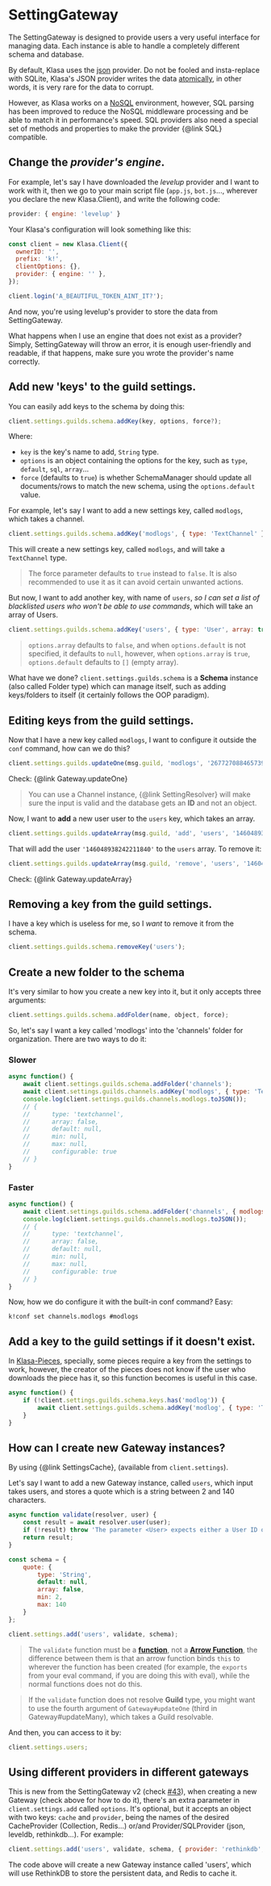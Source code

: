 # SettingGateway

The SettingGateway is designed to provide users a very useful interface for managing data. Each instance is able to handle a completely different schema and database.

By default, Klasa uses the [json](https://github.com/dirigeants/klasa/blob/master/src/providers/json.js) provider. Do not be fooled and insta-replace with SQLite, Klasa's JSON provider writes the data [atomically](https://en.wikipedia.org/wiki/Atomicity_(database_systems)), in other words, it is very rare for the data to corrupt.

However, as Klasa works on a [NoSQL](https://en.wikipedia.org/wiki/NoSQL) environment, however, SQL parsing has been improved to reduce the NoSQL middleware processing and be able to match it in performance's speed. SQL providers also need a special set of methods and properties to make the provider {@link SQL} compatible.

## Change the *provider's engine*.

For example, let's say I have downloaded the *levelup* provider and I want to work with it, then we go to your main script file (`app.js`, `bot.js`..., wherever you declare the new Klasa.Client), and write the following code:
```javascript
provider: { engine: 'levelup' }
```

Your Klasa's configuration will look something like this:

```javascript
const client = new Klasa.Client({
  ownerID: '',
  prefix: 'k!',
  clientOptions: {},
  provider: { engine: '' },
});

client.login('A_BEAUTIFUL_TOKEN_AINT_IT?');
```

And now, you're using levelup's provider to store the data from SettingGateway.

What happens when I use an engine that does not exist as a provider? Simply, SettingGateway will throw an error, it is enough user-friendly and readable, if that happens, make sure you wrote the provider's name correctly.

## Add new 'keys' to the guild settings.

You can easily add keys to the schema by doing this:

```javascript
client.settings.guilds.schema.addKey(key, options, force?);
```

Where:
- `key` is the key's name to add, `String` type.
- `options` is an object containing the options for the key, such as `type`, `default`, `sql`, `array`...
- `force` (defaults to `true`) is whether SchemaManager should update all documents/rows to match the new schema, using the `options.default` value.

For example, let's say I want to add a new settings key, called `modlogs`, which takes a channel.

```javascript
client.settings.guilds.schema.addKey('modlogs', { type: 'TextChannel' });
```

This will create a new settings key, called `modlogs`, and will take a `TextChannel` type.

> The force parameter defaults to `true` instead to `false`. It is also recommended to use it as it can avoid certain unwanted actions.

But now, I want to add another key, with name of `users`, *so I can set a list of blacklisted users who won't be able to use commands*, which will take an array of Users.

```javascript
client.settings.guilds.schema.addKey('users', { type: 'User', array: true });
```

> `options.array` defaults to `false`, and when `options.default` is not specified, it defaults to `null`, however, when `options.array` is `true`, `options.default` defaults to `[]` (empty array).

What have we done? `client.settings.guilds.schema` is a **Schema** instance (also called Folder type) which can manage itself, such as adding keys/folders to itself (it certainly follows the OOP paradigm).

## Editing keys from the guild settings.

Now that I have a new key called `modlogs`, I want to configure it outside the `conf` command, how can we do this?

```javascript
client.settings.guilds.updateOne(msg.guild, 'modlogs', '267727088465739778');
```

Check: {@link Gateway.updateOne}

> You can use a Channel instance, {@link SettingResolver} will make sure the input is valid and the database gets an **ID** and not an object.

Now, I want to **add** a new user user to the `users` key, which takes an array.

```javascript
client.settings.guilds.updateArray(msg.guild, 'add', 'users', '146048938242211840');
```

That will add the user `'146048938242211840'` to the `users` array. To remove it:

```javascript
client.settings.guilds.updateArray(msg.guild, 'remove', 'users', '146048938242211840');
```

Check: {@link Gateway.updateArray}

## Removing a key from the guild settings.

I have a key which is useless for me, so I *want* to remove it from the schema.

```javascript
client.settings.guilds.schema.removeKey('users');
```

## Create a new folder to the schema

It's very similar to how you create a new key into it, but it only accepts three arguments:

```javascript
client.settings.guilds.schema.addFolder(name, object, force);
```

So, let's say I want a key called 'modlogs' into the 'channels' folder for organization. There are two ways to do it:

### Slower

```javascript
async function() {
	await client.settings.guilds.schema.addFolder('channels');
	await client.settings.guilds.channels.addKey('modlogs', { type: 'TextChannel' });
	console.log(client.settings.guilds.channels.modlogs.toJSON());
	// {
	//  	type: 'textchannel',
	//  	array: false,
	//  	default: null,
	//  	min: null,
	//  	max: null,
	//  	configurable: true
	// }
}
```

### Faster

```javascript
async function() {
	await client.settings.guilds.schema.addFolder('channels', { modlogs: { type: 'TextChannel' } });
	console.log(client.settings.guilds.channels.modlogs.toJSON());
	// {
	//  	type: 'textchannel',
	//  	array: false,
	//  	default: null,
	//  	min: null,
	//  	max: null,
	//  	configurable: true
	// }
}
```

Now, how we do configure it with the built-in conf command? Easy:

```
k!conf set channels.modlogs #modlogs
```

## Add a key to the guild settings if it doesn't exist.

In [Klasa-Pieces](https://github.com/dirigeants/klasa-pieces/), specially, some pieces require a key from the settings to work, however, the creator of the pieces does not know if the user who downloads the piece has it, so this function becomes is useful in this case.

```javascript
async function() {
	if (!client.settings.guilds.schema.keys.has('modlog')) {
		await client.settings.guilds.schema.addKey('modlog', { type: 'TextChannel' });
	}
}
```

## How can I create new Gateway instances?

By using {@link SettingsCache}, (available from `client.settings`).

Let's say I want to add a new Gateway instance, called `users`, which input takes users, and stores a quote which is a string between 2 and 140 characters.

```javascript
async function validate(resolver, user) {
	const result = await resolver.user(user);
	if (!result) throw 'The parameter <User> expects either a User ID or a User Object.';
	return result;
}

const schema = {
	quote: {
		type: 'String',
		default: null,
		array: false,
		min: 2,
		max: 140
  	}
};

client.settings.add('users', validate, schema);
```

> The `validate` function must be a [**function**](https://developer.mozilla.org/en-US/docs/Web/JavaScript/Reference/Operators/function), not a [**Arrow Function**](https://developer.mozilla.org/en/docs/Web/JavaScript/Reference/Functions/Arrow_functions), the difference between them is that an arrow function binds `this` to wherever the function has been created (for example, the `exports` from your eval command, if you are doing this with eval), while the normal functions does not do this.

> If the `validate` function does not resolve **Guild** type, you might want to use the fourth argument of `Gateway#updateOne` (third in Gateway#updateMany), which takes a Guild resolvable.

And then, you can access to it by:

```javascript
client.settings.users;
```

## Using different providers in different gateways

This is new from the SettingGateway v2 (check [#43](https://github.com/dirigeants/klasa/pull/43)), when creating a new Gateway (check above for how to do it), there's an extra parameter in `client.settings.add` called `options`. It's optional, but it accepts an object with two keys: `cache` and `provider`, being the names of the desired CacheProvider (Collection, Redis...) or/and Provider/SQLProvider (json, leveldb, rethinkdb...). For example:

```javascript
client.settings.add('users', validate, schema, { provider: 'rethinkdb', cache: 'redis' });
```

The code above will create a new Gateway instance called 'users', which will use RethinkDB to store the persistent data, and Redis to cache it.
